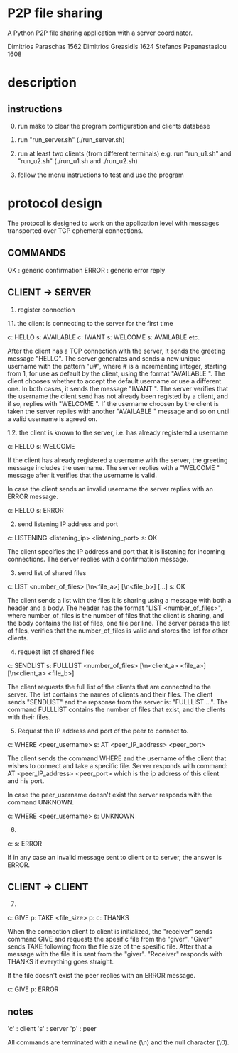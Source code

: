 P2P file sharing
===
A Python P2P file sharing application with a server coordinator.

Dimitrios Paraschas
1562
Dimitrios Greasidis
1624
Stefanos Papanastasiou
1608


description
===

instructions
---

0. run make to clear the program configuration and clients database

1. run "run_server.sh" (./run_server.sh)

2. run at least two clients (from different terminals)
    e.g. run "run_u1.sh" and "run_u2.sh" (./run_u1.sh and ./run_u2.sh)

3. follow the menu instructions to test and use the program



protocol design
===
The protocol is designed to work on the application level with messages
transported over TCP ephemeral connections.


COMMANDS
---

OK : generic confirmation
ERROR : generic error reply


CLIENT -> SERVER
---

1. register connection

1.1. the client is connecting to the server for the first time

c: HELLO
s: AVAILABLE <username>
c: IWANT <username>
s: WELCOME <username>
s: AVAILABLE <username>
etc.

After the client has a TCP connection with the server, it sends the greeting
message "HELLO". The server generates and sends a new unique username with
the pattern "u#", where # is a incrementing integer, starting from 1, for use
as default by the client, using the format "AVAILABLE <username>". The client
chooses whether to accept the default username or use a different one. In both
cases, it sends the message "IWANT <username>". The server verifies that
the username the client send has not already been registed by a client, and
if so, replies with "WELCOME <username>". If the username choosen by the client
is taken the server replies with another "AVAILABLE <username>" message and
so on until a valid username is agreed on.



1.2. the client is known to the server, i.e. has already registered a username

c: HELLO <username>
s: WELCOME <username>

If the client has already registered a username with the server, the greeting
message includes the username. The server replies with a "WELCOME <username>"
message after it verifies that the username is valid.

In case the client sends an invalid username the server replies with an ERROR
message.

c: HELLO <username>
s: ERROR



2. send listening IP address and port

c: LISTENING <listening_ip> <listening_port>
s: OK

The client specifies the IP address and port that it is listening for incoming
connections. The server replies with a confirmation message.



3. send list of shared files

c: LIST <number_of_files> [\n<file_a>] [\n<file_b>] [...]
s: OK

The client sends a list with the files it is sharing using a message with both
a header and a body. The header has the format "LIST <number_of_files>", where
number_of_files is the number of files that the client is sharing, and the body
contains the list of files, one file per line. The server parses the list of
files, verifies that the number_of_files is valid and stores the list for other
clients.



4. request list of shared files

c: SENDLIST
s: FULLLIST <number_of_files> [\n<client_a> <file_a>] [\n<client_a> <file_b>]

The client requests the full list of the clients that are connected to
the server. The list contains the names of clients and their files. The client
sends "SENDLIST" and the repsonse from the server is: "FULLLIST ...".
The command FULLLIST contains the number of files that exist, and the clients
with their files.



5. Request the IP address and port of the peer to connect to.

c: WHERE <peer_username>
s: AT <peer_IP_address> <peer_port>

The client sends the command WHERE and the username of the client that wishes
to connect and take a specific file. Server responds with command:
AT <peer_IP_address> <peer_port> which is the ip address of this client and
his port.

In case the peer_username doesn't exist the server responds with the command
UNKNOWN.

c: WHERE <peer_username>
s: UNKNOWN



6.
c: <invalid message>
s: ERROR

If in any case an invalid message sent to client or to server, the answer is
ERROR.



CLIENT -> CLIENT
---

7.
c: GIVE <filename>
p: TAKE <file_size>
p: <file buffer>
c: THANKS

When the connection client to client is initialized, the "receiver" sends
command GIVE <filename> and requests the spesific file from the "giver".
"Giver" sends TAKE following from the file size of the spesific file. After that
a message with the file it is sent from the "giver". "Receiver" responds with
THANKS if everything goes straight.

If the file doesn't exist the peer replies with an ERROR message.

c: GIVE <filename>
p: ERROR


notes
---
'c' :  client
's' :  server
'p' :  peer

All commands are terminated with a newline (\n) and the null character (\0).
